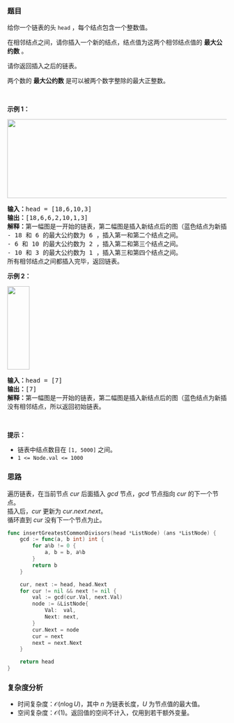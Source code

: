 ### 题目  

<p>给你一个链表的头 <code>head</code> ，每个结点包含一个整数值。</p>

<p>在相邻结点之间，请你插入一个新的结点，结点值为这两个相邻结点值的 <strong>最大公约数</strong> 。</p>

<p>请你返回插入之后的链表。</p>

<p>两个数的 <strong>最大公约数</strong> 是可以被两个数字整除的最大正整数。</p>

<p> </p>

<p><strong>示例 1：</strong></p>

<p><img alt="" src="https://assets.leetcode.com/uploads/2023/07/18/ex1_copy.png" style="width: 641px; height: 181px;"/></p>

<pre><b>输入：</b>head = [18,6,10,3]
<b>输出：</b>[18,6,6,2,10,1,3]
<b>解释：</b>第一幅图是一开始的链表，第二幅图是插入新结点后的图（蓝色结点为新插入结点）。
- 18 和 6 的最大公约数为 6 ，插入第一和第二个结点之间。
- 6 和 10 的最大公约数为 2 ，插入第二和第三个结点之间。
- 10 和 3 的最大公约数为 1 ，插入第三和第四个结点之间。
所有相邻结点之间都插入完毕，返回链表。
</pre>

<p><strong>示例 2：</strong></p>

<p><img alt="" src="https://assets.leetcode.com/uploads/2023/07/18/ex2_copy1.png" style="width: 51px; height: 191px;"/></p>

<pre><b>输入：</b>head = [7]
<strong>输出：</strong>[7]
<b>解释：</b>第一幅图是一开始的链表，第二幅图是插入新结点后的图（蓝色结点为新插入结点）。
没有相邻结点，所以返回初始链表。
</pre>

<p> </p>

<p><strong>提示：</strong></p>

<ul>
	<li>链表中结点数目在 <code>[1, 5000]</code> 之间。</li>
	<li><code>1 &lt;= Node.val &lt;= 1000</code></li>
</ul>
 
### 思路  

遍历链表，在当前节点 $\textit{cur}$ 后面插入 $\textit{gcd}$ 节点，$\textit{gcd}$ 节点指向 $\textit{cur}$ 的下一个节点。  
插入后，$\textit{cur}$ 更新为 $\textit{cur}.\textit{next}.\textit{next}$。  
循环直到 $\textit{cur}$ 没有下一个节点为止。

```go 
func insertGreatestCommonDivisors(head *ListNode) (ans *ListNode) {
	gcd := func(a, b int) int {
		for a%b != 0 {
			a, b = b, a%b
		}
		return b
	}

	cur, next := head, head.Next
	for cur != nil && next != nil {
		val := gcd(cur.Val, next.Val)
		node := &ListNode{
			Val:  val,
			Next: next,
		}
		cur.Next = node
		cur = next
		next = next.Next
	}

	return head
}
```

### 复杂度分析  

- 时间复杂度：$\mathcal{O}(n\log U)$，其中 $n$ 为链表长度，$U$ 为节点值的最大值。
- 空间复杂度：$\mathcal{O}(1)$。返回值的空间不计入，仅用到若干额外变量。